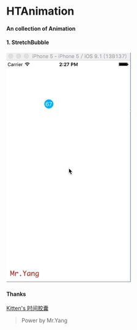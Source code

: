 # HTAnimation
#### An collection of Animation

#### 1. StretchBubble
![animation](https://github.com/youran1024/HTAnimation/blob/master/Source/stretchBubble.gif)






#### Thanks 

[Kitten's 时间胶囊](http://kittenyang.com/drawablebubble/)


> Power by Mr.Yang